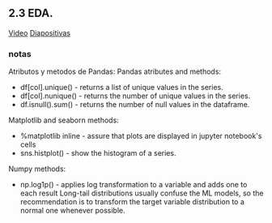 ## 2.3 EDA.
[Video](https://www.youtube.com/watch?v=k6k8sQ0GhPM&list=PL3MmuxUbc_hIhxl5Ji8t4O6lPAOpHaCLR&index=14)
[Diapositivas](https://www.slideshare.net/AlexeyGrigorev/ml-zoomcamp-2-slides)
### notas
Atributos y metodos de Pandas:
Pandas atributes and methods:
* df[col].unique() - returns a list of unique values in the series.
* df[col].nunique() - returns the number of unique values in the series.
* df.isnull().sum() - returns the number of null values in the dataframe.

Matplotlib and seaborn methods:
* %matplotlib inline - assure that plots are displayed in jupyter notebook's cells
* sns.histplot() - show the histogram of a series.

Numpy methods:
* np.log1p() - applies log transformation to a variable and adds one to each result
Long-tail distributions usually confuse the ML models, so the recommendation is to transform the target variable distribution to a normal one whenever possible.
